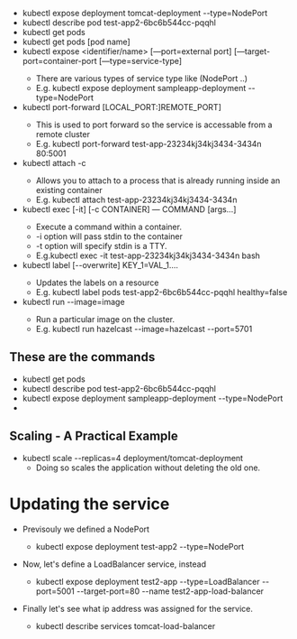 - kubectl expose deployment tomcat-deployment --type=NodePort
- kubectl describe pod test-app2-6bc6b544cc-pqqhl
- kubectl get pods
- kubectl get pods [pod name]
- kubectl expose <type name> <identifier/name> [—port=external port] [—target-port=container-port [—type=service-type]
  - There are various types of service type like (NodePort ..)
  - E.g. kubectl expose deployment sampleapp-deployment --type=NodePort
- kubectl port-forward <pod name> [LOCAL_PORT:]REMOTE_PORT]
  - This is used to port forward so the service is accessable from a remote cluster
  - E.g. kubectl port-forward test-app-23234kj34kj3434-3434n 80:5001
- kubectl attach <pod name> -c <container>
  - Allows you to attach to a process that is already running inside an existing container
  - E.g. kubectl attach test-app-23234kj34kj3434-3434n
- kubectl exec [-it] <pod name> [-c CONTAINER] — COMMAND [args…]
  - Execute a command within a container.
  - -i option will pass stdin to the container
  - -t option will specify stdin is a TTY.
  - E.g.kubectl exec -it test-app-23234kj34kj3434-3434n bash
- kubectl label [--overwrite] <type> KEY_1=VAL_1....
  - Updates the labels on a resource
  - E.g. kubectl label pods test-app2-6bc6b544cc-pqqhl healthy=false
- kubectl run <name> --image=image
  - Run a particular image on the cluster.
  - E.g. kubectl run hazelcast --image=hazelcast --port=5701


## These are the commands
- kubectl get pods
- kubectl describe pod test-app2-6bc6b544cc-pqqhl
- kubectl expose deployment sampleapp-deployment --type=NodePort
- 


## Scaling - A Practical Example
- kubectl scale --replicas=4 deployment/tomcat-deployment
  - Doing so scales the application without deleting the old one.


# Updating the service
- Previsouly we defined a NodePort
  - kubectl expose deployment test-app2 --type=NodePort
- Now, let's define a LoadBalancer service, instead
  - kubectl expose deployment test2-app --type=LoadBalancer --port=5001 --target-port=80 --name test2-app-load-balancer
  
 
- Finally let's see what ip address was assigned for the service.
  - kubectl describe services tomcat-load-balancer
